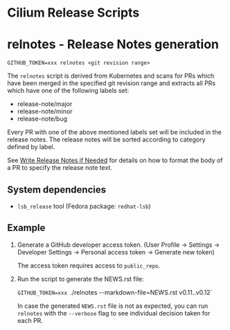 Cilium Release Scripts
======================

# relnotes - Release Notes generation

`GITHUB_TOKEN=xxx relnotes <git revision range>`

The `relnotes` script is derived from Kubernetes and scans for PRs which have
been merged in the specified git revision range and extracts all PRs which have
one of the following labels set:

* release-note/major
* release-note/minor
* release-note/bug

Every PR with one of the above mentioned labels set will be included in the
release notes. The release notes will be sorted according to category defined
by label.

See [Write Release Notes if Needed][1] for details on how to format the body of
a PR to specify the release note text.

## System dependencies

* `lsb_release` tool (Fedora package: `redhat-lsb`)

## Example

1. Generate a GitHub developer access token. (User Profile -> Settings ->
   Developer Settings -> Personal access token -> Generate new token)

   The access token requires access to `public_repo`.

2. Run the script to generate the NEWS.rst file:

   `GITHUB_TOKEN=xxx `./relnotes --markdown-file=NEWS.rst v0.11..v0.12`

   In case the generated `NEWS.rst` file is not as expected, you can run
   `relnotes` with the `--verbose` flag to see individual decision taken for
   each PR.

[1]: https://github.com/kubernetes/community/blob/master/contributors/devel/pull-requests.md#write-release-notes-if-needed
